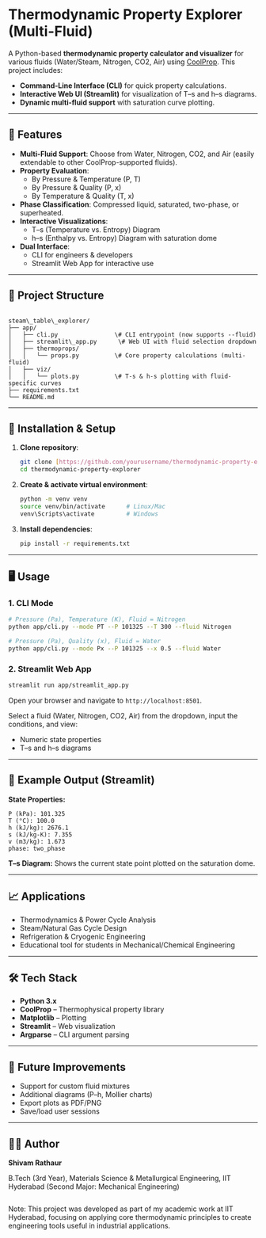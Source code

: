 # Thermodynamic Property Explorer (Multi-Fluid)

A Python-based **thermodynamic property calculator and visualizer** for various fluids (Water/Steam, Nitrogen, CO2, Air) using [CoolProp](http://coolprop.org/).
This project includes:
- **Command-Line Interface (CLI)** for quick property calculations.
- **Interactive Web UI (Streamlit)** for visualization of T–s and h–s diagrams.
- **Dynamic multi-fluid support** with saturation curve plotting.

---

## 🚀 Features

- **Multi-Fluid Support**: Choose from Water, Nitrogen, CO2, and Air (easily extendable to other CoolProp-supported fluids).
- **Property Evaluation**:
  - By Pressure & Temperature (P, T)
  - By Pressure & Quality (P, x)
  - By Temperature & Quality (T, x)
- **Phase Classification**: Compressed liquid, saturated, two-phase, or superheated.
- **Interactive Visualizations**:
  - T–s (Temperature vs. Entropy) Diagram
  - h–s (Enthalpy vs. Entropy) Diagram with saturation dome
- **Dual Interface**:
  - CLI for engineers & developers
  - Streamlit Web App for interactive use

---

## 📂 Project Structure
```

steam\_table\_explorer/
├── app/
│   ├── cli.py                \# CLI entrypoint (now supports --fluid)
│   ├── streamlit\_app.py      \# Web UI with fluid selection dropdown
│   ├── thermoprops/
│   │   └── props.py          \# Core property calculations (multi-fluid)
│   ├── viz/
│   │   └── plots.py          \# T-s & h-s plotting with fluid-specific curves
├── requirements.txt
└── README.md

````

---

## 🔧 Installation & Setup

1.  **Clone repository**:
    ```bash
    git clone [https://github.com/yourusername/thermodynamic-property-explorer.git](https://github.com/yourusername/thermodynamic-property-explorer.git)
    cd thermodynamic-property-explorer
    ```
2.  **Create & activate virtual environment**:
    ```bash
    python -m venv venv
    source venv/bin/activate      # Linux/Mac
    venv\Scripts\activate         # Windows
    ```
3.  **Install dependencies**:
    ```bash
    pip install -r requirements.txt
    ```

---

## 🖥️ Usage

### 1. CLI Mode
```bash
# Pressure (Pa), Temperature (K), Fluid = Nitrogen
python app/cli.py --mode PT --P 101325 --T 300 --fluid Nitrogen

# Pressure (Pa), Quality (x), Fluid = Water
python app/cli.py --mode Px --P 101325 --x 0.5 --fluid Water
````

### 2\. Streamlit Web App

```bash
streamlit run app/streamlit_app.py
```

Open your browser and navigate to `http://localhost:8501`.

Select a fluid (Water, Nitrogen, CO2, Air) from the dropdown, input the conditions, and view:

  - Numeric state properties
  - T–s and h–s diagrams

-----

## 🧪 Example Output (Streamlit)

**State Properties:**

```
P (kPa): 101.325
T (°C): 100.0
h (kJ/kg): 2676.1
s (kJ/kg-K): 7.355
v (m3/kg): 1.673
phase: two_phase
```

**T–s Diagram:** Shows the current state point plotted on the saturation dome.

-----

## 📈 Applications

  - Thermodynamics & Power Cycle Analysis
  - Steam/Natural Gas Cycle Design
  - Refrigeration & Cryogenic Engineering
  - Educational tool for students in Mechanical/Chemical Engineering

-----

## 🛠 Tech Stack

  - **Python 3.x**
  - **CoolProp** – Thermophysical property library
  - **Matplotlib** – Plotting
  - **Streamlit** – Web visualization
  - **Argparse** – CLI argument parsing

-----

## 🔮 Future Improvements

  - Support for custom fluid mixtures
  - Additional diagrams (P–h, Mollier charts)
  - Export plots as PDF/PNG
  - Save/load user sessions

-----

## 👨‍💻 Author

**Shivam Rathaur**

B.Tech (3rd Year), Materials Science & Metallurgical Engineering, IIT Hyderabad
(Second Major: Mechanical Engineering)

```
```

Note: This project was developed as part of my academic work at IIT Hyderabad, focusing on applying core thermodynamic principles to create engineering tools useful in industrial applications.